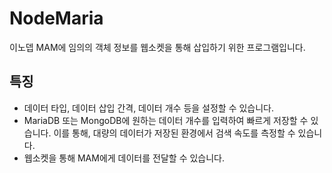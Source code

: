 # NodeMaria
 이노뎁 MAM에 임의의 객체 정보를 웹소켓을 통해 삽입하기 위한 프로그램입니다.

## 특징
- 데이터 타입, 데이터 삽입 간격, 데이터 개수 등을 설정할 수 있습니다.
- MariaDB 또는 MongoDB에 원하는 데이터 개수를 입력하여 빠르게 저장할 수 있습니다. 이를 통해, 대량의 데이터가 저장된 환경에서 검색 속도를 측정할 수 있습니다.
- 웹소켓을 통해 MAM에게 데이터를 전달할 수 있습니다.
